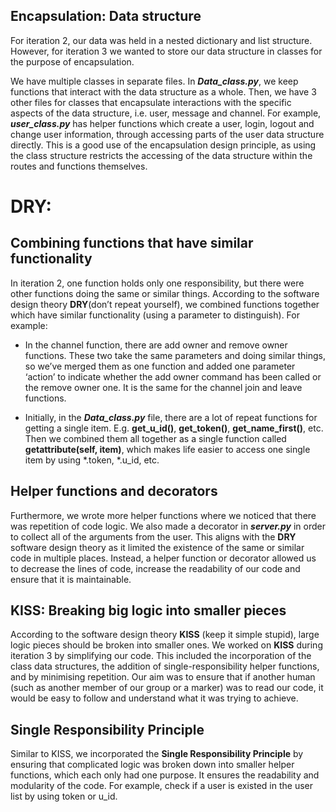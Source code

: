 ## Encapsulation: Data structure

For iteration 2, our data was held in a nested dictionary and list structure. However, for iteration 3 we wanted to store our data structure in classes for the purpose of encapsulation.

We have multiple classes in separate files. In ***Data_class.py***, we keep functions that interact with the data structure as a whole. Then, we have 3 other files for classes that encapsulate interactions with the specific aspects of the data structure, i.e. user, message and channel. For example, ***user_class.py*** has helper functions which create a user, login, logout and change user information, through accessing parts of the user data structure directly. This is a good use of the encapsulation design principle, as using the class structure restricts the accessing of the data structure within the routes and functions themselves.

# DRY: 
## Combining functions that have similar functionality

In iteration 2, one function holds only one responsibility, but there were other functions doing the same or similar things.
According to the software design theory **DRY**(don’t repeat yourself), we combined functions together which have similar functionality (using a parameter to distinguish). For example:
* In the channel function, there are add owner and remove owner functions. These two take the same parameters and doing similar things, so we’ve merged them as one function and added one parameter ‘action’ to indicate whether the add owner command has been called or the remove owner one. It is the same for the channel join and leave functions.
- Initially, in the ***Data_class.py*** file, there are a lot of repeat functions for getting a single item. E.g. **get_u_id()**, **get_token()**, **get_name_first()**, etc. Then we combined them all together as a single function called **__getattribute__(self, item)**, which makes life easier to access one single item by using *.token, *.u_id, etc.

## Helper functions and decorators

Furthermore, we wrote more helper functions where we noticed that there was repetition of code logic. We also made a decorator in ***server.py*** in order to collect all of the arguments from the user. This aligns with the **DRY** software design theory as it limited the existence of the same or similar code in multiple places. Instead, a helper function or decorator allowed us to decrease the lines of code, increase the readability of our code and ensure that it is maintainable.

## KISS: Breaking big logic into smaller pieces

According to the software design theory **KISS** (keep it simple stupid), large logic pieces should be broken into smaller ones. We worked on **KISS** during iteration 3 by simplifying our code. This included the incorporation of the class data structures, the addition of single-responsibility helper functions, and by minimising repetition. Our aim was to ensure that if another human (such as another member of our group or a marker) was to read our code, it would be easy to follow and understand what it was trying to achieve.

## Single Responsibility Principle

Similar to KISS, we incorporated the **Single Responsibility Principle** by ensuring that complicated logic was broken down into smaller helper functions, which each only had one purpose. It ensures the readability and modularity of the code. For example, check if a user is existed in the user list by using token or u_id.
